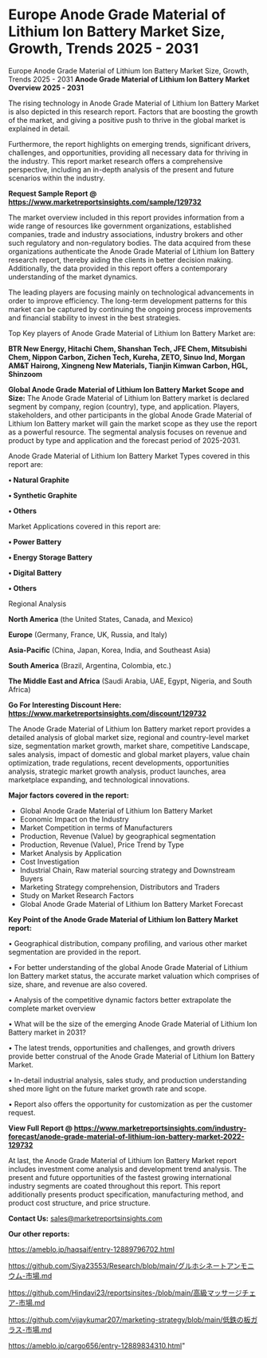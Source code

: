 # Europe Anode Grade Material of Lithium Ion Battery Market Size, Growth, Trends 2025 - 2031
Europe Anode Grade Material of Lithium Ion Battery Market Size, Growth, Trends 2025 - 2031
<Strong> Anode Grade Material of Lithium Ion Battery Market Overview 2025 - 2031</strong>

The rising technology in Anode Grade Material of Lithium Ion Battery Market is also depicted in this research report. Factors that are boosting the growth of the market, and giving a positive push to thrive in the global market is explained in detail.

Furthermore, the report highlights on emerging trends, significant drivers, challenges, and opportunities, providing all necessary data for thriving in the industry. This report market research offers a comprehensive perspective, including an in-depth analysis of the present and future scenarios within the industry.

<strong>Request Sample Report @ <a href=https://www.marketreportsinsights.com/sample/129732>https://www.marketreportsinsights.com/sample/129732</a></strong>

The market overview included in this report provides information from a wide range of resources like government organizations, established companies, trade and industry associations, industry brokers and other such regulatory and non-regulatory bodies. The data acquired from these organizations authenticate the Anode Grade Material of Lithium Ion Battery research report, thereby aiding the clients in better decision making. Additionally, the data provided in this report offers a contemporary understanding of the market dynamics.

The leading players are focusing mainly on technological advancements in order to improve efficiency. The long-term development patterns for this market can be captured by continuing the ongoing process improvements and financial stability to invest in the best strategies.

Top Key players of Anode Grade Material of Lithium Ion Battery Market are:

<strong>BTR New Energy, Hitachi Chem, Shanshan Tech, JFE Chem, Mitsubishi Chem, Nippon Carbon, Zichen Tech, Kureha, ZETO, Sinuo Ind, Morgan AM&T Hairong, Xingneng New Materials, Tianjin Kimwan Carbon, HGL, Shinzoom</strong>

<strong><b>Global Anode Grade Material of Lithium Ion Battery Market Scope and Size:</b></strong>
The Anode Grade Material of Lithium Ion Battery market is declared segment by company, region (country), type, and application. Players, stakeholders, and other participants in the global Anode Grade Material of Lithium Ion Battery market will gain the market scope as they use the report as a powerful resource. The segmental analysis focuses on revenue and product by type and application and the forecast period of 2025-2031.

Anode Grade Material of Lithium Ion Battery Market Types covered in this report are:

<strong>• Natural Graphite

• Synthetic Graphite

• Others</strong>

Market Applications covered in this report are:

<strong>• Power Battery

• Energy Storage Battery

• Digital Battery

• Others</strong> 

Regional Analysis

<strong>North America</strong> (the United States, Canada, and Mexico)

<strong>Europe</strong> (Germany, France, UK, Russia, and Italy)

<strong>Asia-Pacific</strong> (China, Japan, Korea, India, and Southeast Asia)

<strong>South America</strong> (Brazil, Argentina, Colombia, etc.)

<strong>The Middle East and Africa</strong> (Saudi Arabia, UAE, Egypt, Nigeria, and South Africa)

<strong>Go For Interesting Discount Here: <a href=https://www.marketreportsinsights.com/discount/129732>https://www.marketreportsinsights.com/discount/129732</a></strong>

The Anode Grade Material of Lithium Ion Battery market report provides a detailed analysis of global market size, regional and country-level market size, segmentation market growth, market share, competitive Landscape, sales analysis, impact of domestic and global market players, value chain optimization, trade regulations, recent developments, opportunities analysis, strategic market growth analysis, product launches, area marketplace expanding, and technological innovations.

<strong><b>Major factors covered in the report:</b></strong>
<ul>
  <li>Global Anode Grade Material of Lithium Ion Battery Market </li>
  <li>Economic Impact on the Industry</li>
  <li>Market Competition in terms of Manufacturers</li>
  <li>Production, Revenue (Value) by geographical segmentation</li>
  <li>Production, Revenue (Value), Price Trend by Type</li>
  <li>Market Analysis by Application</li>
  <li>Cost Investigation</li>
  <li>Industrial Chain, Raw material sourcing strategy and Downstream Buyers</li>
  <li>Marketing Strategy comprehension, Distributors and Traders</li>
  <li>Study on Market Research Factors</li>
  <li>Global Anode Grade Material of Lithium Ion Battery Market Forecast</li>
</ul>

<strong><b>Key Point of the Anode Grade Material of Lithium Ion Battery Market report:</b></strong>

• Geographical distribution, company profiling, and various other market segmentation are provided in the report.

• For better understanding of the global Anode Grade Material of Lithium Ion Battery market status, the accurate market valuation which comprises of size, share, and revenue are also covered.

• Analysis of the competitive dynamic factors better extrapolate the complete market overview

• What will be the size of the emerging Anode Grade Material of Lithium Ion Battery market in 2031?

• The latest trends, opportunities and challenges, and growth drivers provide better construal of the Anode Grade Material of Lithium Ion Battery Market.

• In-detail industrial analysis, sales study, and production understanding shed more light on the future market growth rate and scope.

• Report also offers the opportunity for customization as per the customer request.

<strong><b>View Full Report @ <a href=https://www.marketreportsinsights.com/industry-forecast/anode-grade-material-of-lithium-ion-battery-market-2022-129732>https://www.marketreportsinsights.com/industry-forecast/anode-grade-material-of-lithium-ion-battery-market-2022-129732</a></b></strong>


At last, the Anode Grade Material of Lithium Ion Battery Market report includes investment come analysis and development trend analysis. The present and future opportunities of the fastest growing international industry segments are coated throughout this report. This report additionally presents product specification, manufacturing method, and product cost structure, and price structure.

<strong>Contact Us:</strong>
sales@marketreportsinsights.com

<strong>Our other reports:</strong>

<a href=https://ameblo.jp/haqsaif/entry-12889796702.html>https://ameblo.jp/haqsaif/entry-12889796702.html</a>

<a href=https://github.com/Siya23553/Research/blob/main/グルホシネートアンモニウム-市場.md>https://github.com/Siya23553/Research/blob/main/グルホシネートアンモニウム-市場.md</a>

<a href=https://github.com/Hindavi23/reportsinsites-/blob/main/高級マッサージチェア-市場.md>https://github.com/Hindavi23/reportsinsites-/blob/main/高級マッサージチェア-市場.md</a>

<a href=https://github.com/vijaykumar207/marketing-strategy/blob/main/低鉄の板ガラス-市場.md>https://github.com/vijaykumar207/marketing-strategy/blob/main/低鉄の板ガラス-市場.md</a>

<a href=https://ameblo.jp/cargo656/entry-12889834310.html>https://ameblo.jp/cargo656/entry-12889834310.html</a>"
